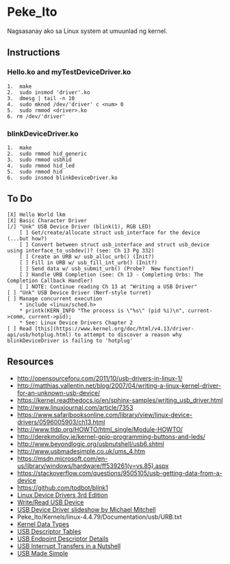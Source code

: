 # Peke_Ito
Nagsasanay ako sa Linux system at umuunlad ng kernel.

## Instructions
### Hello.ko and myTestDeviceDriver.ko
    1.  make
    2.  sudo insmod 'driver'.ko
    3.  dmesg | tail -n 10
    4.  sudo mknod /dev/'driver' c <num> 0
    5.  sudo rmmod <driver>.ko
    6. rm /dev/'driver'
### blinkDeviceDriver.ko
    1.  make
    2.  sudo rmmod hid_generic
    3.  sudo rmmod usbhid
    4.  sudo rmmod hid_led
    5.  sudo rmmod hid
    6.  sudo insmod blinkDeviceDriver.ko

## To Do
    [X] Hello World lkm
    [X] Basic Character Driver
    [/] "Unk" USB Device Driver (blink(1), RGB LED)
        [ ] Get/create/allocate struct usb_interface for the device (...but how?)
        [ ] Convert between struct usb_interface and struct usb_device using interface_to_usbdev()? (see: Ch 13 Pg 332)
        [ ] Create an URB w/ usb_alloc_urb() (Init?)
        [ ] Fill in URB w/ usb_fill_int_urb() (Init?)
        [ ] Send data w/ usb_submit_urb() (Probe?  New function?)
        [ ] Handle URB Completion (see: Ch 13 - Completing Urbs: The Completion Callback Handler)
        [ ] NOTE: Continue reading Ch 13 at "Writing a USB Driver"
    [ ] "Unk" USB Device Driver (Nerf-style turret)
    [ ] Manage concurrent execution
        * include <linux/sched.h>
        * printk(KERN_INFO "The process is \"%s\" (pid %i)\n", current->comm, current->pid);
        * See: Linux Device Drivers Chapter 2
    [ ] Read [this](https://www.kernel.org/doc/html/v4.13/driver-api/usb/hotplug.html) to attempt to discover a reason why blinkDeviceDriver is failing to 'hotplug'

## Resources
* http://opensourceforu.com/2011/10/usb-drivers-in-linux-1/
* http://matthias.vallentin.net/blog/2007/04/writing-a-linux-kernel-driver-for-an-unknown-usb-device/
* https://kernel.readthedocs.io/en/sphinx-samples/writing_usb_driver.html
* http://www.linuxjournal.com/article/7353
* https://www.safaribooksonline.com/library/view/linux-device-drivers/0596005903/ch13.html
* http://www.tldp.org/HOWTO/html_single/Module-HOWTO/
* http://derekmolloy.ie/kernel-gpio-programming-buttons-and-leds/
* http://www.beyondlogic.org/usbnutshell/usb6.shtml
* http://www.usbmadesimple.co.uk/ums_4.htm
* https://msdn.microsoft.com/en-us/library/windows/hardware/ff539261(v=vs.85).aspx
* https://stackoverflow.com/questions/9505105/usb-getting-data-from-a-device
* https://github.com/todbot/blink1
* [Linux Device Drivers 3rd Edition](http://www.free-electrons.com/doc/books/ldd3.pdf)
* [Write/Read USB Device](http://opensourceforu.com/2011/12/data-transfers-to-from-usb-devices/)
* [USB Device Driver slideshow by Michael Mitchell](ww2.cs.fsu.edu/~stanovic/teaching/ldd_summer_2014/notes/usb/usb_drivers.ppt)
* Peke_Ito/Kernels/linux-4.4.79/Documentation/usb/URB.txt
* [Kernel Data Types](http://ww2.cs.fsu.edu/~stanovic/teaching/ldd_summer_2014/notes/lecture_data_types.ppt)
* [USB Descriptor Tables](http://www.beyondlogic.org/usbnutshell/usb5.shtml)
* [USB Endpoint Descriptor Details](https://www.keil.com/pack/doc/mw/USB/html/_u_s_b__endpoint__descriptor.html)
* [USB Interrupt Transfers in a Nutshell](http://www.beyondlogic.org/usbnutshell/usb4.shtml#Interrupt)
* [USB Made Simple](http://www.usbmadesimple.co.uk/ums_4.htm)
